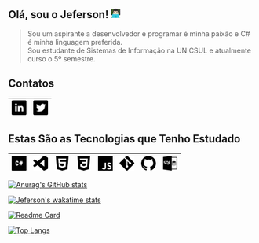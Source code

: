 #

## Olá, sou o Jeferson! [<img src="img/man-technologist-logo.png" width="20"/>](img/man-technologist-logo.png)  

<!--
**JefersonMelo/JefersonMelo** is a ✨ _special_ ✨ repository because its `README.md` (this file) appears on your GitHub profile.

Here are some ideas to get you started:

- 🔭 I’m currently working on ...
- 🌱 I’m currently learning ...
- 👯 I’m looking to collaborate on ...
- 🤔 I’m looking for help with ...
- 💬 Ask me about ...
- 📫 How to reach me: ...
- 😄 Pronouns: ...
- ⚡ Fun fact: ...
-->
>Sou um aspirante a desenvolvedor e programar é minha paixão e C# é minha linguagem preferida.  
Sou estudante de Sistemas de Informação na UNICSUL e atualmente curso o 5º semestre.  

## Contatos

| [<img src="img/linkedin.svg" width="30" title="Ícones feitos por https://www.flaticon.com/br/autores/google"/>](https://www.linkedin.com/in/jeferson-melo-841b981b0/) | [<img src="img/twitter-logo.svg" width="30" title="Ícones feitos por https://www.flaticon.com/br/autores/google"/>](https://twitter.com/jefmelo?s=09/) |
| --------------------------------------------------------------------------------------------------------------------------------------------------------------------- | ------------------------------------------------------------------------------------------------------------------------------------------------------ |

## Estas São as Tecnologias que Tenho Estudado

| [<img src="img/c-sharp-logo.svg" width="30" title=" Icons made by Freepik www.freepik.com www.flaticon.com/"/>](https://github.com/JefersonMelo/07-DIO/tree/master/01-MRV) | [<img src="img/visualcode-logo.svg" width="30" title=" Icons made by Freepik www.freepik.com www.flaticon.com/"/>](https://github.com/JefersonMelo/07-DIO/tree/master/02-LocalizaLabs) | [<img src="img/html5-logo.svg" width="30" title=" Icons made by Freepik www.freepik.com www.flaticon.com/"/>](https://github.com/JefersonMelo/07-DIO/tree/master/04-HTML-Web-Developer) | [<img src="img/css3-logo.svg" width="30" title=" Icons made by Freepik www.freepik.com www.flaticon.com/"/>](https://github.com/JefersonMelo/07-DIO/blob/master/04-HTML-Web-Developer/03-Recriando-a-Interface-do-Netflix/style/main.css) | [<img src="img/js-logo.svg" width="30" title=" Icons made by Freepik www.freepik.com www.flaticon.com/"/>](https://github.com/JefersonMelo/07-DIO/tree/master/05-JavaScript-Game-Developer) | [<img src="img/git-logo.svg" width="30" title=" Icons made by Freepik www.freepik.com www.flaticon.com/"/>](img/git-logo.svg) | [<img src="img/github-logo.svg" width="30" title=" Icons made by Freepik www.freepik.com www.flaticon.com/"/>](img/github-logo.svg) | [<img src="img/sql-logo.svg" width="30" title=" Icons made by Freepik www.freepik.com www.flaticon.com/"/>](https://github.com/JefersonMelo/13-SQL) |
| -------------------------------------------------------------------------------------------------------------------------------------------------------------------------- | -------------------------------------------------------------------------------------------------------------------------------------------------------------------------------------- | --------------------------------------------------------------------------------------------------------------------------------------------------------------------------------------- | ----------------------------------------------------------------------------------------------------------------------------------------------------------------------------------------------------------------------------------------- | ------------------------------------------------------------------------------------------------------------------------------------------------------------------------------------------- | ----------------------------------------------------------------------------------------------------------------------------- | ----------------------------------------------------------------------------------------------------------------------------------- | --------------------------------------------------------------------------------------------------------------------------------------------------- |

[![Anurag's GitHub stats](https://github-readme-stats.vercel.app/api?username=JefersonMelo&count_private=true&show_icons=true&hide=issues,contribs&theme=dark)](https://github.com/JefersonMelo/github-readme-stats)  

[![Jeferson's wakatime stats](https://github-readme-stats.vercel.app/api/wakatime?username=JefersonMelo&theme=dark)](https://github.com/JefersonMelo/github-readme-stats)  

[![Readme Card](https://github-readme-stats.vercel.app/api/pin/?username=JefersonMelo&repo=github-readme-stats&show_owner=true&theme=dark)](https://github.com/JefersonMelo/github-readme-stats)  

[![Top Langs](https://github-readme-stats.vercel.app/api/top-langs/?username=JefersonMelo&hide=java&layout=compact&theme=dark)](https://github.com/JefersonMelo/github-readme-stats)  

